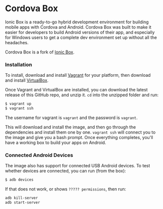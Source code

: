 Cordova Box
=============================

Ionic Box is a ready-to-go hybrid development environment for building mobile
apps with Cordova and Android. Cordova Box was built to make it easier
for developers to build Android versions of their app, and especially for
Windows users to get a complete dev environment set up without all the
headaches.

Cordova Box is a fork of [Ionic Box](https://github.com/driftyco/ionic-box).

### Installation


To install, download and install [Vagrant](https://www.vagrantup.com/downloads.html) for your platform, then download and install [VirtualBox](http://virtualbox.org/).

Once Vagrant and VirtualBox are installed, you can download the latest release of this GitHub repo, and unzip it. `cd` into the unzipped folder and run:

```bash
$ vagrant up
$ vagrant ssh
```

The username for vagrant is `vagrant` and the password is `vagrant`.

This will download and install the image, and then go through the dependencies and install them one by one. `vagrant ssh` will connect you to the image and give you a bash prompt. Once everything completes, you'll have a working box to build your apps on Android.

### Connected Android Devices

The image also has support for connected USB Android devices. To test whether devices are connected, you can run (from the box):

```bash
$ adb devices
```

If that does not work, or shows `????? permissions`, then run:

```bash
adb kill-server
adb start-server
```
